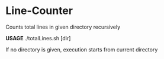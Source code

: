 # Line-Counter
Counts total lines in given directory recursively

**USAGE**
./totalLines.sh [dir]

If no directory is given, execution starts from current directory

